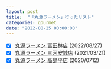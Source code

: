 ```yaml
---
layout: post
title:  "「丸源ラーメン」行ったリスト"
categories: gourmet
date: "2022-08-25 00:00:00"
---
```


- [x] [丸源ラーメン 富田林店](https://www.syodai-marugen.jp/shop/77) (2022/08/27)
- [x] [丸源ラーメン 三河安城店](https://www.syodai-marugen.jp/shop/41) (2021/03/21)
- [x] [丸源ラーメン 高島平店](https://www.syodai-marugen.jp/shop/20) (2020/0712)
